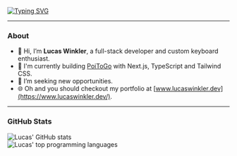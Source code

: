 [![Typing SVG](https://readme-typing-svg.demolab.com?font=Fira+Code&weight=500&size=23&duration=2500&pause=1000&color=A570FD&vCenter=true&random=false&width=520&height=24&lines=Hey+there%2C+I'm+Lucas+Winkler!;I+build+pixel-perfect+user-interfaces)](https://git.io/typing-svg)

---

### About

-   👋 Hi, I’m **Lucas Winkler**, a full-stack developer and custom keyboard enthusiast.
-   🎯 I'm currently building [PoiToGo](https://poitogo.vercel.app/) with Next.js, TypeScript and Tailwind CSS.
-   🤝 I’m seeking new opportunities.
-   🌐 Oh and you should checkout my portfolio at [www.lucaswinkler.dev](https://www.lucaswinkler.dev/).

---

### GitHub Stats

<p align="left">
  <img alt="Lucas' GitHub stats" src="https://streak-stats.demolab.com/demo/preview.php?user=lucaswinkler&theme=tokyonight&hide_border=true"><br/>
  <img alt="Lucas' top programming languages" src="https://github-readme-stats.vercel.app/api/top-langs/?username=lucaswinkler&theme=tokyonight&hide_border=true&include_all_commits=true&count_private=true&layout=compact">
</p>

